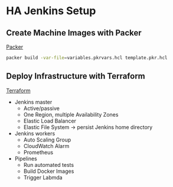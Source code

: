 # HA Jenkins Setup

## Create Machine Images with Packer

[Packer](https://developer.hashicorp.com/packer)

```bash
packer build -var-file=variables.pkrvars.hcl template.pkr.hcl
```

## Deploy Infrastructure with Terraform

[Terraform](https://developer.hashicorp.com/terraform)


* Jenkins master
    * Active/passive
    * One Region, multiple Availability Zones
    * Elastic Load Balancer
    * Elastic File System -> persist Jenkins home directory
* Jenkins workers
    * Auto Scaling Group
    * CloudWatch Alarm
    * Prometheus
* Pipelines
    * Run automated tests
    * Build Docker Images
    * Trigger Labmda